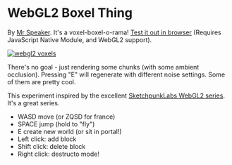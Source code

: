 # WebGL2 Boxel Thing

By [Mr Speaker](https://www.mrspeaker.net). It's a voxel-boxel-o-rama! [Test it out in browser](https://mrspeaker.github.io/webgl2-voxels) (Requires JavaScript Native Module, and WebGL2 support).

[![webgl2 voxels](https://user-images.githubusercontent.com/129330/37849134-edc55686-2eac-11e8-88e4-317d98fc3b9c.png)](https://mrspeaker.github.io/webgl2-voxels)

There's no goal - just rendering some chunks (with some ambient occlusion). Pressing "E" will regenerate with different noise settings. Some of them are pretty cool.

This experiment inspired by the excellent [SketchpunkLabs WebGL2 series](https://www.youtube.com/channel/UCSnyjB_8iVxi2ZAfn_1L6tA). It's a great series.

* WASD move (or ZQSD for france)
* SPACE jump (hold to "fly")
* E create new world (or sit in portal!)
* Left click: add block
* Shift click: delete block
* Right click: destructo mode!
